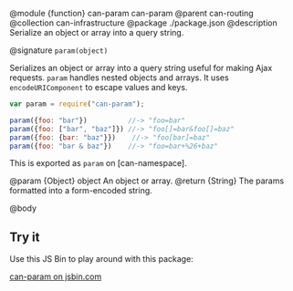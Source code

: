 @module {function} can-param can-param
@parent can-routing
@collection can-infrastructure
@package ./package.json
@description Serialize an object or array into a query string.

@signature `param(object)`

Serializes an object or array into a query string useful for making Ajax requests. `param` handles nested objects and arrays.  It uses `encodeURIComponent` to
escape values and keys.

```js
var param = require("can-param");

param({foo: "bar"})          //-> "foo=bar"
param({foo: ["bar", "baz"]}) //-> "foo[]=bar&foo[]=baz"
param({foo: {bar: "baz"}})    //-> "foo[bar]=baz"
param({foo: "bar & baz"})    //-> "foo=bar+%26+baz"
```

This is exported as `param` on [can-namespace].

@param {Object} object An object or array.
@return {String} The params formatted into a form-encoded string.

@body

## Try it

Use this JS Bin to play around with this package:

<a class="jsbin-embed" href="https://jsbin.com/zezamig/embed?js,console">can-param on jsbin.com</a>
<script src="https://static.jsbin.com/js/embed.min.js?4.0.4"></script>
